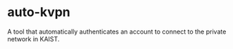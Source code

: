 # auto-kvpn
A tool that automatically authenticates an account to connect to the private network in KAIST.
